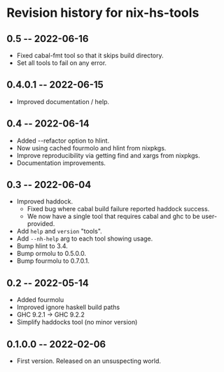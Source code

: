 # Revision history for nix-hs-tools

## 0.5 -- 2022-06-16

* Fixed cabal-fmt tool so that it skips build directory.
* Set all tools to fail on any error.

## 0.4.0.1 -- 2022-06-15

* Improved documentation / help.

## 0.4 -- 2022-06-14

* Added --refactor option to hlint.
* Now using cached fourmolo and hlint from nixpkgs.
* Improve reproducibility via getting find and xargs from nixpkgs.
* Documentation improvements.

## 0.3 -- 2022-06-04

* Improved haddock.
  * Fixed bug where cabal build failure reported haddock success.
  * We now have a single tool that requires cabal and ghc to be user-provided.
* Add `help` and `version` "tools".
* Add `--nh-help` arg to each tool showing usage.
* Bump hlint to 3.4.
* Bump ormolu to 0.5.0.0.
* Bump fourmolu to 0.7.0.1.

## 0.2 -- 2022-05-14

* Added fourmolu
* Improved ignore haskell build paths
* GHC 9.2.1 -> GHC 9.2.2
* Simplify haddocks tool (no minor version)

## 0.1.0.0 -- 2022-02-06

* First version. Released on an unsuspecting world.
